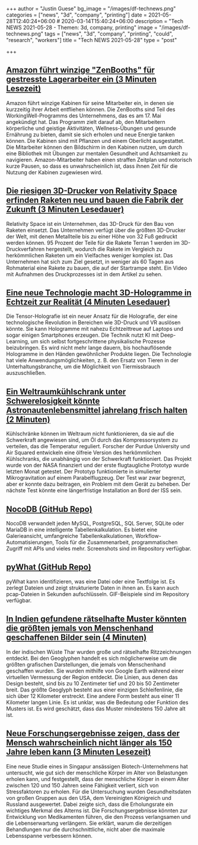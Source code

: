+++
author = "Justin Guese"
bg_image = "/images/df-technews.png"
categories = ["news", "3d", "company", "printing"]
date = 2021-05-28T12:40:24+06:00 # 2020-03-14T15:40:24+06:00
description = "Tech NEWS 2021-05-28 - Themen: 3d, company, printing"
image = "/images/df-technews.png"
tags = ["news", "3d", "company", "printing", "could", "research", "workers"]
title = "Tech NEWS 2021-05-28"
type = "post"

+++

## [Amazon führt winzige "ZenBooths" für gestresste Lagerarbeiter ein (3 Minuten Lesezeit)](https://www.vice.com/en/article/wx5nmw/amazon-introduces-tiny-zenbooths-for-stressed-out-warehouse-workers)

 Amazon führt winzige Kabinen für seine Mitarbeiter ein, in denen sie kurzzeitig ihrer Arbeit entfliehen können. Die ZenBooths sind Teil des WorkingWell-Programms des Unternehmens, das es am 17. Mai angekündigt hat. Das Programm zielt darauf ab, den Mitarbeitern körperliche und geistige Aktivitäten, Wellness-Übungen und gesunde Ernährung zu bieten, damit sie sich erholen und neue Energie tanken können. Die Kabinen sind mit Pflanzen und einem Oberlicht ausgestattet. Die Mitarbeiter können den Bildschirm in den Kabinen nutzen, um durch eine Bibliothek mit Übungen zur mentalen Gesundheit und Achtsamkeit zu navigieren. Amazon-Mitarbeiter haben einen straffen Zeitplan und notorisch kurze Pausen, so dass es unwahrscheinlich ist, dass ihnen Zeit für die Nutzung der Kabinen zugewiesen wird.

## [Die riesigen 3D-Drucker von Relativity Space erfinden Raketen neu und bauen die Fabrik der Zukunft (3 Minuten Lesedauer)](https://www.cnbc.com/2021/05/27/relativity-space-3d-printers-are-reinventing-more-than-rockets.html)

 Relativity Space ist ein Unternehmen, das 3D-Druck für den Bau von Raketen einsetzt. Das Unternehmen verfügt über die größten 3D-Drucker der Welt, mit denen Metallteile bis zu einer Höhe von 32 Fuß gedruckt werden können. 95 Prozent der Teile für die Rakete Terran 1 werden im 3D-Druckverfahren hergestellt, wodurch die Rakete im Vergleich zu herkömmlichen Raketen um ein Vielfaches weniger komplex ist. Das Unternehmen hat sich zum Ziel gesetzt, in weniger als 60 Tagen aus Rohmaterial eine Rakete zu bauen, die auf der Startrampe steht. Ein Video mit Aufnahmen des Druckprozesses ist in dem Artikel zu sehen.

## [Eine neue Technologie macht 3D-Hologramme in Echtzeit zur Realität (4 Minuten Lesedauer)](https://interestingengineering.com/new-technology-makes-real-time-3d-holograms-reality)

 Die Tensor-Holografie ist ein neuer Ansatz für die Holografie, der eine technologische Revolution in Bereichen wie 3D-Druck und VR auslösen könnte. Sie kann Hologramme mit nahezu Echtzeittreue auf Laptops und sogar einigen Smartphones erzeugen. Die Technik nutzt KI mit Deep-Learning, um sich selbst fortgeschrittene physikalische Prozesse beizubringen. Es wird nicht mehr lange dauern, bis hochauflösende Hologramme in den Händen gewöhnlicher Produkte liegen. Die Technologie hat viele Anwendungsmöglichkeiten, z. B. den Ersatz von Tieren in der Unterhaltungsbranche, um die Möglichkeit von Tiermissbrauch auszuschließen.

## [Ein Weltraumkühlschrank unter Schwerelosigkeit könnte Astronautenlebensmittel jahrelang frisch halten (2 Minuten)](https://techcrunch.com/2021/05/27/zero-g-space-fridge-could-keep-astronaut-food-fresh-for-years/)

 Kühlschränke können im Weltraum nicht funktionieren, da sie auf die Schwerkraft angewiesen sind, um Öl durch das Kompressorsystem zu verteilen, das die Temperatur reguliert. Forscher der Purdue University und Air Squared entwickeln eine ölfreie Version des herkömmlichen Kühlschranks, die unabhängig von der Schwerkraft funktioniert. Das Projekt wurde von der NASA finanziert und der erste flugtaugliche Prototyp wurde letzten Monat getestet. Der Prototyp funktionierte in simulierter Mikrogravitation auf einem Parabelflugzeug. Der Test war zwar begrenzt, aber er konnte dazu beitragen, ein Problem mit dem Gerät zu beheben. Der nächste Test könnte eine längerfristige Installation an Bord der ISS sein.

## [NocoDB (GitHub Repo)](https://github.com/nocodb/nocodb)

 NocoDB verwandelt jeden MySQL, PostgreSQL, SQL Server, SQLite oder MariaDB in eine intelligente Tabellenkalkulation. Es bietet eine Galerieansicht, umfangreiche Tabellenkalkulationen, Workflow-Automatisierungen, Tools für die Zusammenarbeit, programmatischen Zugriff mit APIs und vieles mehr. Screenshots sind im Repository verfügbar.

## [pyWhat (GitHub Repo)](https://github.com/bee-san/pyWhat)

 pyWhat kann identifizieren, was eine Datei oder eine Textfolge ist. Es zerlegt Dateien und zeigt strukturierte Daten in ihnen an. Es kann auch pcap-Dateien in Sekunden aufschlüsseln. GIF-Beispiele sind im Repository verfügbar.

## [In Indien gefundene rätselhafte Muster könnten die größten jemals von Menschenhand geschaffenen Bilder sein (4 Minuten)](https://www.sciencealert.com/enigmatic-designs-found-in-india-may-be-the-largest-images-ever-made-by-human-hands)

 In der indischen Wüste Thar wurden große und rätselhafte Ritzzeichnungen entdeckt. Bei den Geoglyphen handelt es sich möglicherweise um die größten grafischen Darstellungen, die jemals von Menschenhand geschaffen wurden. Sie wurden mithilfe von Google Earth während einer virtuellen Vermessung der Region entdeckt. Die Linien, aus denen das Design besteht, sind bis zu 10 Zentimeter tief und 20 bis 50 Zentimeter breit. Das größte Geoglyph besteht aus einer einzigen Schleifenlinie, die sich über 12 Kilometer erstreckt. Eine andere Form besteht aus einer 11 Kilometer langen Linie. Es ist unklar, was die Bedeutung oder Funktion des Musters ist. Es wird geschätzt, dass das Muster mindestens 150 Jahre alt ist.

## [Neue Forschungsergebnisse zeigen, dass der Mensch wahrscheinlich nicht länger als 150 Jahre leben kann (3 Minuten Lesezeit)](https://www.cnet.com/news/humans-probably-cant-live-longer-than-150-years-new-research-finds/)

 Eine neue Studie eines in Singapur ansässigen Biotech-Unternehmens hat untersucht, wie gut sich der menschliche Körper im Alter von Belastungen erholen kann, und festgestellt, dass der menschliche Körper in einem Alter zwischen 120 und 150 Jahren seine Fähigkeit verliert, sich von Stressfaktoren zu erholen. Für die Untersuchung wurden Gesundheitsdaten von großen Gruppen aus den USA, dem Vereinigten Königreich und Russland ausgewertet. Dabei zeigte sich, dass die Erholungsrate ein wichtiges Merkmal des Alterns ist. Die Forschungsergebnisse könnten zur Entwicklung von Medikamenten führen, die den Prozess verlangsamen und die Lebenserwartung verlängern. Sie erklärt, warum die derzeitigen Behandlungen nur die durchschnittliche, nicht aber die maximale Lebensspanne verbessern können.

